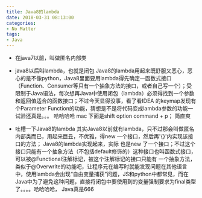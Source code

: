 ```yaml
---
title: Java8的lambda
date: 2018-03-31 08:13:00
categories:
- No Matter
tags:
- Java
---  
```

- 在java7以前，叫做匿名内部类
- java8以后叫lambda，也就是闭包
Java8的lambda用起来既舒服又恶心，恶心的是不像python，Java8里面要用lambda得先确定一函数式接口（Function、Consumer等只有一个抽象方法的接口，或者自己写一个）；受限制于Java语法，每次想再Java中使用闭包（lambda）必须得找到一个参数和返回值适合的函数接口；不过今天显得没事，看了看IDEA
的keymap发现有个Parameter Function的功能，猜想是不是将代码变成lambda参数的功能一试验还真是。。。 哈哈哈哈 mac 下面是shift option command + p； 简直爽

- 吐槽一下Java8的lambda
其实Java8以前就有lambda，只不过那会叫做匿名内部类而已，用起来巨丑，不优雅，得new 一个接口，然后再'{}'内实现该接口的方法； Java8的lambda实现起来，实际
也是new 了一个接口；不过这个接口只能有一个抽象方法（不包括default修饰的）这种接口也叫函数式接口，可以被@Functional注解标记，被这个注解标记的接口只能有
一个抽象方法，类似于@Overwrite的功能吧，让程序元在编写时就能发现问题在其他语言中，使用lambda会出现“自由变量捕获”问题，JS和python中都常见，而在Java中为了避免这种问题，直接将闭包中要使用到的变量强制要求为final类型了。。。。哈哈哈哈， Java真是666